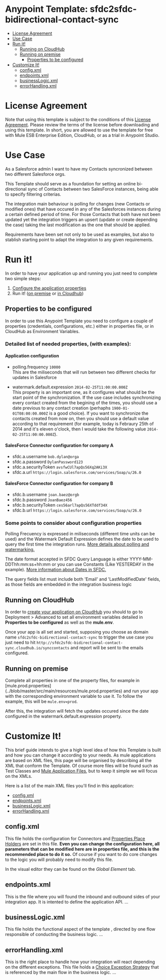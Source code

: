 # Anypoint Template: sfdc2sfdc-bidirectional-contact-sync

+ [License Agreement](#licenseagreement)
+ [Use Case](#usecase)
+ [Run it!](#runit)
    * [Running on CloudHub](#runoncloudhub)
    * [Running on premise](#runonopremise)
        * [Properties to be configured](#propertiestobeconfigured)
+ [Customize It!](#customizeit)
    * [config.xml](#configxml)
    * [endpoints.xml](#endpointsxml)
    * [businessLogic.xml](#businesslogicxml)
    * [errorHandling.xml](#errorhandlingxml)

# License Agreement <a name="licenseagreement"/>
Note that using this template is subject to the conditions of this [License Agreement](AnypointTemplateLicense.pdf).
Please review the terms of the license before downloading and using this template. In short, you are allowed to use the template for free with Mule ESB Enterprise Edition, CloudHub, or as a trial in Anypoint Studio.

# Use Case <a name="usecase"/>

As a Salesforce admin I want to have my Contacts syncronized between two different Salesforce orgs.

This Template should serve as a foundation for setting an online bi-directional sync of Contacts between two SalesForce instances, being able to specify filtering criterias. 

The integration main behaviour is polling for changes (new Contacts or modified ones) that have occured in any of the Salesforces instances during a certain defined period of time. For those Contacts that both have not been updated yet the integration triggers an upsert (update or create depending the case) taking the last modification as the one that should be applied.

Requirements have been set not only to be used as examples, but also to stablish starting point to adapt the integration to any given requirements.


# Run it! <a name="runit"/>

In order to have your application up and running you just need to complete two simple steps:

 1. [Configure the application properties](#propertiestobeconfigured)
 2. Run it! ([on premise](#runonopremise) or [in Cloudhub](#runoncloudhub))


## Properties to be configured<a name="propertiestobeconfigured"/>

In order to use this Anypoint Template you need to configure a couple of properties (credentials, configurations, etc.) either in properties file, or in CloudHub as Environment Variables. 

### Detailed list of needed properties, (with examples):

#### Application configuration
+ polling.frequency `10000`  
This are the miliseconds that will run between two different checks for updates in Salesforce

+ watermark.default.expression `2014-02-25T11:00:00.000Z`  
This property is an important one, as it configures what should be the start point of the synchronization. If the use case includes synchronizing every contact created from the begining of the times, you should use a date previous to any contact creation (perhaphs `1900-01-01T08:00:00.000Z` is a good choice). If you want to synchronize the contacts created from now on, then you should use a default value according to that requirement (for example, today is Febraury 25th of 2014 and it's eleven o'clock, then I would take the following value `2014-02-25T11:00:00.000Z`).

#### SalesForce Connector configuration for company A
+ sfdc.a.username `bob.dylan@orga`
+ sfdc.a.password `DylanPassword123`
+ sfdc.a.securityToken `avsfwCUl7apQs56Xq2AKi3X`
+ sfdc.a.url `https://login.salesforce.com/services/Soap/u/26.0`

#### SalesForce Connector configuration for company B
+ sfdc.b.username `joan.baez@orgb`
+ sfdc.b.password `JoanBaez456`
+ sfdc.b.securityToken `ces56arl7apQs56XTddf34X`
+ sfdc.b.url `https://login.salesforce.com/services/Soap/u/26.0`


### Some points to consider about configuration properties

Polling Frecuency is expressed in miliseconds (different time units can be used) and the Watermark Default Expression defines the date to be used to query the first time the integration runs. [More details about polling and watermarking.](http://www.mulesoft.org/documentation/display/current/Poll+Reference)

The date format accepted in SFDC Query Language is either YYYY-MM-DDThh:mm:ss+hh:mm or you can use Constants (Like YESTERDAY in the example). [More information about Dates in SFDC.](http://www.salesforce.com/us/developer/docs/officetoolkit/Content/sforce_api_calls_soql_select_dateformats.htm)

The query fields list must include both 'Email' and 'LastModifiedDate' fields, as those fields are embedded in the integration business logic


## Running on CloudHub <a name="runoncloudhub"/>

In order to [create your application on CloudHub](http://www.mulesoft.org/documentation/display/current/Hello+World+on+CloudHub) you should to go to Deployment > Advanced to set all environment variables detailed in **Properties to be configured** as well as the **mule.env**. 

Once your app is all set and started, supposing you choose as domain name `sfdc2sfdc-bidirectional-contact-sync` to trigger the use case you just need to hit `http://sfdc2sfdc-bidirectional-contact-sync.cloudhub.io/synccontacts` and report will be sent to the emails configured.

## Running on premise <a name="runonopremise"/>
Complete all properties in one of the property files, for example in [mule.prod.properties] (../blob/master/src/main/resources/mule.prod.properties) and run your app with the corresponding environment variable to use it. To follow the example, this will be `mule.env=prod`.

After this,  the integration will fetch the updates occured since the date configured in the watermark.default.expression property.

# Customize It!<a name="customizeit"/>
This brief guide intends to give a high level idea of how this Template is built and how you can change it according to your needs.
As mule applications are based on XML files, this page will be organised by describing all the XML that conform the Template.
Of course more files will be found such as Test Classes and [Mule Application Files](http://www.mulesoft.org/documentation/display/current/Application+Format), but to keep it simple we will focus on the XMLs.

Here is a list of the main XML files you'll find in this application:

* [config.xml](#configxml)
* [endpoints.xml](#endpointsxml)
* [businessLogic.xml](#businesslogicxml)
* [errorHandling.xml](#errorhandlingxml)


## config.xml<a name="configxml"/>
This file holds the configuration for Connectors and [Properties Place Holders](http://www.mulesoft.org/documentation/display/current/Configuring+Properties) are set in this file. 
**Even you can change the configuration here, all parameters that can be modified here are in properties file, and this is the recommended place to do it so.** 
Of course if you want to do core changes to the logic you will probably need to modify this file.

In the visual editor they can be found on the *Global Element* tab.


## endpoints.xml<a name="endpointsxml"/>
This is the file where you will found the inbound and outbound sides of your integration app.
It is intented to define the application API.
...

## businessLogic.xml<a name="businesslogicxml"/>
This file holds the functional aspect of the template , directed by one flow responsible of conducting the business logic.
...


## errorHandling.xml<a name="errorhandlingxml"/>
This is the right place to handle how your integration will react depending on the different exceptions. 
This file holds a [Choice Exception Strategy](http://www.mulesoft.org/documentation/display/current/Choice+Exception+Strategy) that is referenced by the main flow in the business logic.
...
